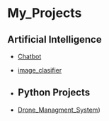 # My_Projects
## Artificial Intelligence

- [Chatbot](https:/github.com)
- [image_clasifier](https:/github.com)

- ## Python Projects

- [Drone_Managment_System](https://github.com/farhanmurtazaofficial/Drone_management))
